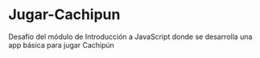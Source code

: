 # Jugar-Cachipun
Desafio del módulo de Introducción a JavaScript donde se desarrolla una app básica para jugar Cachipún
